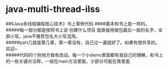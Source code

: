 # java-multi-thread-ilss
##《Java多线程编程核心技术》书上案例代码
####基本和书上是一样的。
#####每一部分都是按照书上说 创建什么项目 就直接用做包最后一层的名字，全部小写。java不推荐包名大小写混用。<br>
#####part几就是第几章，第一章没有，自己过一遍就好了。如果有想共享的。欢迎~<br>
#####代码的个别地方我有改动。每一个小demo里面都有我自己的理解，和书上的一些关键点注释，一般在main方法里面，少部分可能在类里面<br>

